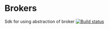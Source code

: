 # Brokers
Sdk for using abstraction of broker
[![Build status](https://ci.appveyor.com/api/projects/status/t5xmq19coyfpa08j?svg=true)](https://ci.appveyor.com/project/gaelgael5/brokers)
